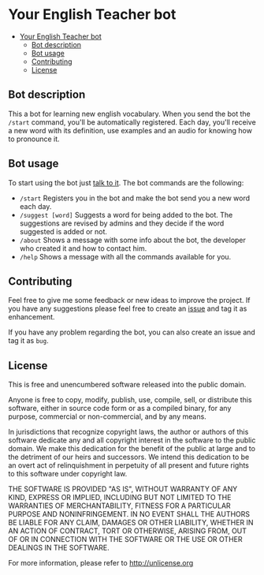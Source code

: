 # Your English Teacher bot

<!-- TOC -->
- [Your English Teacher bot](#your-english-teacher-bot)
  - [Bot description](#bot-description)
  - [Bot usage](#bot-usage)
  - [Contributing](#contributing)
  - [License](#license)
<!-- /TOC -->

## Bot description
This a bot for learning new english vocabulary. When you send the bot the `/start` command, you'll be automatically registered. Each day, you'll receive a new word with its definition, use examples and an audio for knowing how to pronounce it.

## Bot usage
To start using the bot just [talk to it](https://telegram.me/YourEnglishTeacher_bot). The bot commands are the following:

* `/start` Registers you in the bot and make the bot send you a new word each day.
* `/suggest [word]` Suggests a word for being added to the bot. The suggestions are revised by admins and they decide if the word suggested is added or not.
* `/about` Shows a message with some info about the bot, the developer who created it and how to contact him.
* `/help` Shows a message with all the commands available for you.

## Contributing
Feel free to give me some feedback or new ideas to improve the project. If you have any suggestions please feel free to create an [issue](https://github.com/alesanmed/YourEnglishTeacher_Bot/issues) and tag it as enhancement.

If you have any problem regarding the bot, you can also create an issue and tag it as `bug`.

## License

This is free and unencumbered software released into the public domain.

Anyone is free to copy, modify, publish, use, compile, sell, or distribute this software, either in source code form or as a compiled binary, for any purpose, commercial or non-commercial, and by any means.

In jurisdictions that recognize copyright laws, the author or authors of this software dedicate any and all copyright interest in the software to the public domain. We make this dedication for the benefit of the public at large and to the detriment of our heirs and successors. We intend this dedication to be an overt act of relinquishment in perpetuity of all present and future rights to this software under copyright law.

THE SOFTWARE IS PROVIDED "AS IS", WITHOUT WARRANTY OF ANY KIND, EXPRESS OR IMPLIED, INCLUDING BUT NOT LIMITED TO THE WARRANTIES OF MERCHANTABILITY, FITNESS FOR A PARTICULAR PURPOSE AND NONINFRINGEMENT. IN NO EVENT SHALL THE AUTHORS BE LIABLE FOR ANY CLAIM, DAMAGES OR OTHER LIABILITY, WHETHER IN AN ACTION OF CONTRACT, TORT OR OTHERWISE, ARISING FROM, OUT OF OR IN CONNECTION WITH THE SOFTWARE OR THE USE OR OTHER DEALINGS IN THE SOFTWARE.

For more information, please refer to http://unlicense.org